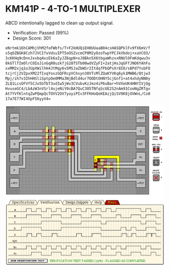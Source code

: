 # KM141P - 4-TO-1 MULTIPLEXER

ABCD intentionally lagged to clean up output signal. 

- Verification: Passed (99%)
- Design Score: 301

```
eNrtmk16hCAMhjVhM2foFWbfs/T+F2kHUQiEH0UUaaB04csHASQPklFv9fX6mV/f
s5qOZBGK8Czh7JVCIfxVdsuIPT5oOSZvcmCP0M2yOzoTwpYPCJkVbdoj+xaVCO3/
3cKKHq9cDnnJxxbq4xzEk6aIyJZ6qpN+oJ8Bkn5X6tbgaWhzvxRNUlOFmKdqwu3v
8kGTlTImOlrCOIoJinGqR0uzkfjG28TSTb00wdVZyFI+2atjHsJqGFfJNO6YAhFu
xxMM2xjq1oJUpXWilhH4JtMqy6v5MSJaZbWSr2ItdqfPbQPsXr8IO/sBPd7YubFO
tcjrCj2VZpxXM22fIxqYoszGQFRcpVChxyn30VTcMlZQaKYVKq6yk1MWB6/Qtjw3
Mpj/ih7v3IhHHSliSptpOe0MMa3NjBdld4ur7OODtOHNY5cjGnf1+at4xhdyNN0y
ZLQ1LcsOFVf5CJo5GTbT3udIw5jWv3CVubvKzJmz4iP6uBar+hVXeUK4HNYIVjQg
HvuseGC4/LbAzW3nVSrl4ujeNiY0cBA7QuC305TNfqScUE2S2nAm91CooNgZRTgv
At7YVfKlntqZwPQmpQcTOVV2OV7yoyiPIv3FFKHoQeKEAzjQiSV9K8jOVWnL/Co0
17a7E77WI4XpF56yyV4=
```

![12 KM141P 4-TO-1 MULTIPLEXER](./assets/12.png)

